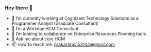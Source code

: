 ### Hey there 👋


- 🔭 I’m currently working at Cognizant Technology Solutions as a Programmer Analyst (Graduate Consultant)
- 🌱 I’m a Workday HCM Consultant
- 👯 I’m looking to collaborate on Enterprise Resources Planning tools
- 💬 Ask me about core HCM
- 📫 How to reach me: prakashravi53144@gmail.com
